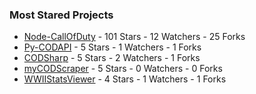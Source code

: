 ### Most Stared Projects
<!-- most_stars starts -->
* [Node-CallOfDuty](https://github.com/Lierrmm/Node-CallOfDuty) - 101 Stars - 12 Watchers - 25 Forks
* [Py-CODAPI](https://github.com/Lierrmm/Py-CODAPI) - 5 Stars - 1 Watchers - 1 Forks
* [CODSharp](https://github.com/Lierrmm/CODSharp) - 5 Stars - 2 Watchers - 1 Forks
* [myCODScraper](https://github.com/Lierrmm/myCODScraper) - 5 Stars - 0 Watchers - 0 Forks
* [WWIIStatsViewer](https://github.com/Lierrmm/WWIIStatsViewer) - 4 Stars - 1 Watchers - 1 Forks
<!-- most_stars ends -->
